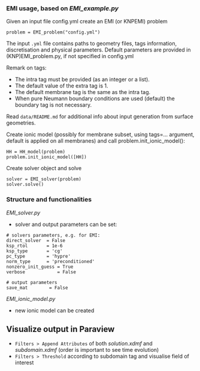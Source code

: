 ### EMI usage, based on *EMI_example.py*

Given an input file config.yml create an EMI (or KNPEMI) problem
```
problem = EMI_problem("config.yml")
```
The input `.yml` file contains paths to geometry files, tags information, discretisation and physical parameters. Default parameters are provided in (KNP)EMI_problem.py, if not specified in config.yml

Remark on tags: 
- The intra tag must be provided (as an integer or a list). 
- The default value of the extra tag is 1.
- The default membrane tag is the same as the intra tag. 
- When pure Neumann boundary conditions are used (default) the boundary tag is not necessary. 

Read `data/README.md` for additional info about input generation from surface geometries.

Create ionic model (possibly for membrane subset, using tags=... argument, default is applied on all membranes) and call problem.init_ionic_model():

```
HH = HH_model(problem)	
problem.init_ionic_model([HH])
```


Create solver object and solve

```
solver = EMI_solver(problem)
solver.solve()
```

### Structure and functionalities

*EMI_solver.py*

* solver and output parameters can be set:

```
# solvers parameters, e.g. for EMI:
direct_solver  = False
ksp_rtol   	   = 1e-6
ksp_type   	   = 'cg'
pc_type    	   = 'hypre'
norm_type  	   = 'preconditioned'	
nonzero_init_guess = True 
verbose            = False

# output parameters	
save_mat        = False
```

*EMI_ionic_model.py*

* new ionic model can be created


##  Visualize output in Paraview
+ `Filters > Append Attributes` of both *solution.xdmf* and *subdomain.xdmf* (order is important to see time evolution)
+ `Filters > Threshold` according to subdomain tag and visualise field of interest
